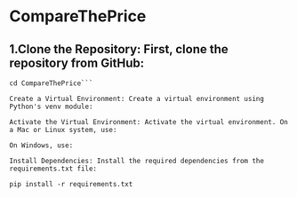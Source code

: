 # CompareThePrice
## 1.Clone the Repository: First, clone the repository from GitHub:

```git clone https://github.com/MS-Teja/CompareThePrice.git
cd CompareThePrice```

Create a Virtual Environment: Create a virtual environment using Python's venv module:

Activate the Virtual Environment: Activate the virtual environment. On a Mac or Linux system, use:

On Windows, use:

Install Dependencies: Install the required dependencies from the requirements.txt file:

pip install -r requirements.txt
